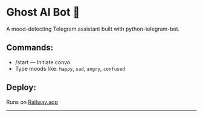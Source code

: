 # Ghost AI Bot 👻

A mood-detecting Telegram assistant built with python-telegram-bot.

## Commands:
- /start — Initiate convo  
- Type moods like: `happy`, `sad`, `angry`, `confused`

## Deploy:
Runs on [Railway.app](https://railway.app)

---
